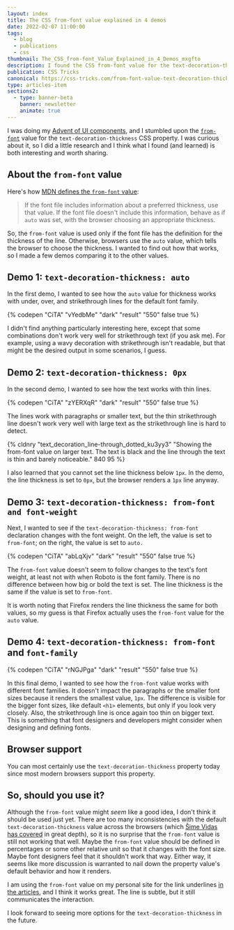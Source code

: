 ```yaml
---
layout: index
title: The CSS from-font value explained in 4 demos
date: 2022-02-07 11:00:00
tags:
  - blog
  - publications
  - css
thumbnail: The_CSS_from-font_Value_Explained_in_4_Demos_mxgfto
description: I found the CSS from-font value for the text-decoration-thickness property. I did a little research what I found (and learned) is interesting.
publication: CSS Tricks
canonical: https://css-tricks.com/from-font-value-text-decoration-thickness/
type: articles-item
sections2:
  - type: banner-beta
    banner: newsletter
    animate: true
---
```


I was doing my [Advent of UI components](/side-projects/advent/), and I stumbled upon the [`from-font`](https://css-tricks.com/almanac/properties/t/text-decoration-thickness/#aa-values) value for the `text-decoration-thickness` CSS property. I was curious about it, so I did a little research and I think what I found (and learned) is both interesting and worth sharing.

## About the `from-font` value

Here's how [MDN defines the `from-font` value](https://developer.mozilla.org/en-US/docs/Web/CSS/text-decoration-thickness):

> If the font file includes information about a preferred thickness, use that value. If the font file doesn't include this information, behave as if `auto` was set, with the browser choosing an appropriate thickness.

So, the `from-font` value is used only if the font file has the definition for the thickness of the line. Otherwise, browsers use the `auto` value, which tells the browser to choose the thickness. I wanted to find out how that works, so I made a few demos comparing it to the other values.

## Demo 1: `text-decoration-thickness: auto`

In the first demo, I wanted to see how the `auto` value for thickness works with under, over, and strikethrough lines for the default font family.

{% codepen "CiTA" "vYedbMe" "dark" "result" "550" false true %}

I didn't find anything particularly interesting here, except that some combinations don't work very well for strikethrough text (if you ask me). For example, using a wavy decoration with strikethrough isn't readable, but that might be the desired output in some scenarios, I guess.

## Demo 2: `text-decoration-thickness: 0px`

In the second demo, I wanted to see how the text works with thin lines.

{% codepen "CiTA" "zYERXqR" "dark" "result" "550" false true %}

The lines work with paragraphs or smaller text, but the thin strikethrough line doesn't work very well with large text as the strikethrough line is hard to detect.

{% cldnry "text_decoration_line-through_dotted_ku3yy3" "Showing the from-font value on larger text. The text is black and the line through the text is thin and barely noticeable." 840 95 %}

I also learned that you cannot set the line thickness below `1px`. In the demo, the line thickness is set to `0px`, but the browser renders a `1px` line anyway.

## Demo 3: `text-decoration-thickness: from-font and font-weight`

Next, I wanted to see if the `text-decoration-thickness: from-font` declaration changes with the font weight. On the left, the value is set to `from-font`; on the right, the value is set to `auto.`

{% codepen "CiTA" "abLqXjv" "dark" "result" "550" false true %}

The `from-font` value doesn't seem to follow changes to the text's font weight, at least not with when Roboto is the font family. There is no difference between how big or bold the text is set. The line thickness is the same if the value is set to `from-font`.

It is worth noting that Firefox renders the line thickness the same for both values, so my guess is that Firefox actually uses the `from-font` value for the `auto` value.

## Demo 4: `text-decoration-thickness: from-font` and `font-family`

{% codepen "CiTA" "rNGJPga" "dark" "result" "550" false true %}

In this final demo, I wanted to see how the `from-font` value works with different font families. It doesn't impact the paragraphs or the smaller font sizes because it renders the smallest value, `1px`. The difference is visible for the bigger font sizes, like default `<h1>` elements, but only if you look very closely. Also, the strikethrough line is once again too thin on bigger text. This is something that font designers and developers might consider when designing and defining fonts.

## Browser support

You can most certainly use the `text-decoration-thickness` property today since most modern browsers support this property.

## So, should you use it?

Although the `from-font` value might *seem* like a good idea, I don't think it should be used just yet. There are too many inconsistencies with the default `text-decoration-thickness` value across the browsers (which [Šime Vidas has covered](https://css-tricks.com/css-underlines-are-too-thin-and-too-low-in-chrome) in great depth), so it is no surprise that the `from-font` value is still not working that well. Maybe the `from-font` value should be defined in percentages or some other relative unit so that it changes with the font size. Maybe font designers feel that it shouldn't work that way. Either way, it seems like more discussion is warranted to nail down the property value's default behavior and how it renders.

I am using the `from-font` value on my personal site for the link underlines [in the articles](/articles/), and I think it works great. The line is subtle, but it still communicates the interaction.

I look forward to seeing more options for the `text-decoration-thickness` in the future.

